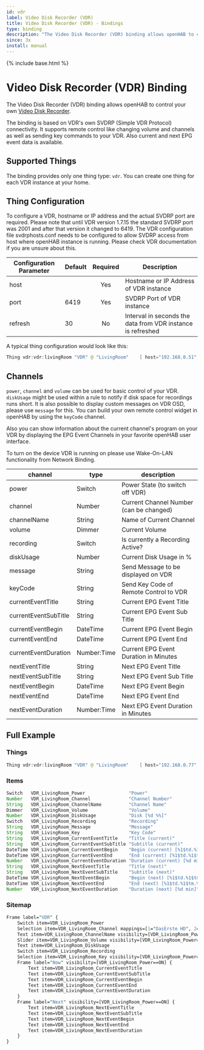 ```yaml
---
id: vdr
label: Video Disk Recorder (VDR)
title: Video Disk Recorder (VDR) - Bindings
type: binding
description: "The Video Disk Recorder (VDR) binding allows openHAB to control your own [Video Disk Recorder](https://www.tvdr.de)."
since: 3x
install: manual
---
```


<!-- Attention authors: Do not edit directly. Please add your changes to the appropriate source repository -->

{% include base.html %}

# Video Disk Recorder (VDR) Binding

The Video Disk Recorder (VDR) binding allows openHAB to control your own [Video Disk Recorder](https://www.tvdr.de).

The binding is based on VDR's own SVDRP (Simple VDR Protocol) connectivity. It supports remote control like changing volume and channels as well as sending key commands to your VDR. Also current and next EPG event data is available.

## Supported Things

The binding provides only one thing type: `vdr`. You can create one thing for each VDR instance at your home.

## Thing Configuration

To configure a VDR, hostname or IP address and the actual SVDRP port are required.
Please note that until VDR version 1.7.15 the standard SVDRP port was 2001 and after that version it changed to 6419.
The VDR configuration file svdrphosts.conf needs to be configured to allow SVDRP access from host where openHAB instance is running.
Please check VDR documentation if you are unsure about this.

| Configuration Parameter | Default          | Required | Description                                                  |
|-------------------------|------------------|:--------:|--------------------------------------------------------------|
| host                    |                  |   Yes    | Hostname or IP Address of VDR instance                       |
| port                    | 6419             |   Yes    | SVDRP Port of VDR instance                                   |
| refresh                 | 30               |   No     | Interval in seconds the data from VDR instance is refreshed  |

A typical thing configuration would look like this:

```java
Thing vdr:vdr:livingRoom "VDR" @ "LivingRoom"    [ host="192.168.0.51", port=6419, refresh=30 ]
```

## Channels

`power`, `channel` and `volume` can be used for basic control of your VDR. `diskUsage` might be used within a rule to notify if disk space for recordings runs short. It is also possible to display custom messages on VDR OSD, please use `message` for this. You can build your own remote control widget in openHAB by using the `keyCode` channel.

Also you can show information about the current channel's program on your VDR by displaying the EPG Event Channels in your favorite openHAB user interface.

To turn on the device VDR is running on please use Wake-On-LAN functionality from Network Binding.

| channel              | type        | description                             |
|----------------------|-------------|-----------------------------------------|
| power                | Switch      | Power State (to switch off VDR)         |
| channel              | Number      | Current Channel Number (can be changed) |
| channelName          | String      | Name of Current Channel                 |
| volume               | Dimmer      | Current Volume                          |
| recording            | Switch      | Is currently a Recording Active?        |
| diskUsage            | Number      | Current Disk Usage in %                 |
| message              | String      | Send Message to be displayed on VDR     |
| keyCode              | String      | Send Key Code of Remote Control to VDR  |
| currentEventTitle    | String      | Current EPG Event Title                 |
| currentEventSubTitle | String      | Current EPG Event Sub Title             |
| currentEventBegin    | DateTime    | Current EPG Event Begin                 |
| currentEventEnd      | DateTime    | Current EPG Event End                   |
| currentEventDuration | Number:Time | Current EPG Event Duration in Minutes   |
| nextEventTitle       | String      | Next EPG Event Title                    |
| nextEventSubTitle    | String      | Next EPG Event Sub Title                |
| nextEventBegin       | DateTime    | Next EPG Event Begin                    |
| nextEventEnd         | DateTime    | Next EPG Event End                      |
| nextEventDuration    | Number:Time | Next EPG Event Duration in Minutes      |

## Full Example

### Things

```java
Thing vdr:vdr:livingRoom "VDR" @ "LivingRoom"    [ host="192.168.0.77", port=6419, refresh=30 ]
```

### Items

```java
Switch   VDR_LivingRoom_Power                "Power"                                     {channel="vdr:vdr:livingRoom:power" }
Number   VDR_LivingRoom_Channel              "Channel Number"                            {channel="vdr:vdr:livingRoom:channel" }
String   VDR_LivingRoom_ChannelName          "Channel Name"                              {channel="vdr:vdr:livingRoom:channelName" }
Dimmer   VDR_LivingRoom_Volume               "Volume"                                    {channel="vdr:vdr:livingRoom:volume" }
Number   VDR_LivingRoom_DiskUsage            "Disk [%d %%]"                              {channel="vdr:vdr:livingRoom:diskUsage" }
Switch   VDR_LivingRoom_Recording            "Recording"                                 {channel="vdr:vdr:livingRoom:recording" }
String   VDR_LivingRoom_Message              "Message"                                   {channel="vdr:vdr:livingRoom:message" }
String   VDR_LivingRoom_Key                  "Key Code"                                  {channel="vdr:vdr:livingRoom:keyCode" }
String   VDR_LivingRoom_CurrentEventTitle    "Title (current)"                           {channel="vdr:vdr:livingRoom:currentEventTitle" }
String   VDR_LivingRoom_CurrentEventSubTitle "Subtitle (current)"                        {channel="vdr:vdr:livingRoom:currentEventSubTitle" }
DateTime VDR_LivingRoom_CurrentEventBegin    "Begin (current) [%1$td.%1$tm.%1$tY %1$tR]" {channel="vdr:vdr:livingRoom:currentEventBegin" }
DateTime VDR_LivingRoom_CurrentEventEnd      "End (current) [%1$td.%1$tm.%1$tY %1$tR]"   {channel="vdr:vdr:livingRoom:currentEventEnd" }
Number   VDR_LivingRoom_CurrentEventDuration "Duration (current) [%d min]"               {channel="vdr:vdr:livingRoom:currentEventDuration" }
String   VDR_LivingRoom_NextEventTitle       "Title (next)"                              {channel="vdr:vdr:livingRoom:nextEventTitle" }
String   VDR_LivingRoom_NextEventSubTitle    "Subtitle (next)"                           {channel="vdr:vdr:livingRoom:nextEventSubTitle" }
DateTime VDR_LivingRoom_NextEventBegin       "Begin (next) [%1$td.%1$tm.%1$tY %1$tR]"    {channel="vdr:vdr:livingRoom:nextEventBegin" }
DateTime VDR_LivingRoom_NextEventEnd         "End (next) [%1$td.%1$tm.%1$tY %1$tR]"      {channel="vdr:vdr:livingRoom:nextEventEnd" }
Number   VDR_LivingRoom_NextEventDuration    "Duration (next) [%d min]"                  {channel="vdr:vdr:livingRoom:nextEventDuration" }
```

### Sitemap

```perl
Frame label="VDR" {
    Switch item=VDR_LivingRoom_Power
    Selection item=VDR_LivingRoom_Channel mappings=[1="DasErste HD", 2="ZDF HD"] visibility=[VDR_LivingRoom_Power==ON]
    Text item=VDR_LivingRoom_ChannelName visibility=[VDR_LivingRoom_Power==ON]
    Slider item=VDR_LivingRoom_Volume visibility=[VDR_LivingRoom_Power==ON]
    Text item=VDR_LivingRoom_DiskUsage
    Switch item=VDR_LivingRoom_Recording
    Selection item=VDR_LivingRoom_Key visibility=[VDR_LivingRoom_Power==ON]
    Frame label="Now" visibility=[VDR_LivingRoom_Power==ON] {
        Text item=VDR_LivingRoom_CurrentEventTitle
        Text item=VDR_LivingRoom_CurrentEventSubTitle
        Text item=VDR_LivingRoom_CurrentEventBegin
        Text item=VDR_LivingRoom_CurrentEventEnd
        Text item=VDR_LivingRoom_CurrentEventDuration
    }
    Frame label="Next" visibility=[VDR_LivingRoom_Power==ON] {
        Text item=VDR_LivingRoom_NextEventTitle
        Text item=VDR_LivingRoom_NextEventSubTitle
        Text item=VDR_LivingRoom_NextEventBegin
        Text item=VDR_LivingRoom_NextEventEnd
        Text item=VDR_LivingRoom_NextEventDuration
    }
}
```
